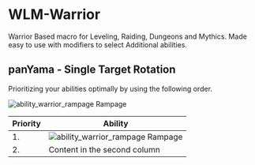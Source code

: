 # WLM-Warrior
Warrior Based macro for Leveling, Raiding, Dungeons and Mythics.
Made easy to use with modifiers to select Additional abilities.

## panYama - Single Target Rotation
Prioritizing your abilities optimally by using the following order.

![ability_warrior_rampage](https://wow.zamimg.com/images/wow/icons/tiny/ability_warrior_rampage.gif) Rampage



Priority | Ability
------------ | -------------
1. | ![ability_warrior_rampage](https://wow.zamimg.com/images/wow/icons/tiny/ability_warrior_rampage.gif) Rampage
2. | Content in the second column

